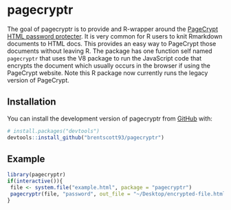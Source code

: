 
<!-- README.md is generated from README.Rmd. Please edit that file -->

# pagecryptr

<!-- badges: start -->
<!-- badges: end -->

The goal of pagecryptr is to provide and R-wrapper around the [PageCrypt
HTML password protecter](https://www.maxlaumeister.com/pagecrypt/). It
is very common for R users to knit Rmarkdown documents to HTML docs.
This provides an easy way to PageCrypt those documents without leaving
R. The package has one function self named `pagecryptr` that uses the V8
package to run the JavaScript code that encrypts the document which
usually occurs in the browser if using the PageCrypt website. Note this
R package now currently runs the legacy version of PageCrypt.

## Installation

You can install the development version of pagecryptr from
[GitHub](https://github.com/) with:

``` r
# install.packages("devtools")
devtools::install_github("brentscott93/pagecryptr")
```

## Example

``` r
library(pagecryptr)
if(interactive()){
 file <- system.file("example.html", package = "pagecryptr")
 pagecryptr(file, "password", out_file = "~/Desktop/encrypted-file.html")
}
```
